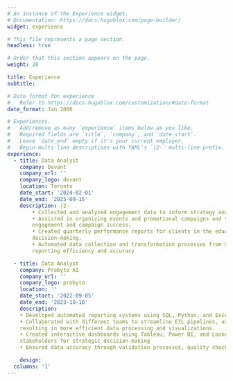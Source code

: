 ```yaml
---
# An instance of the Experience widget.
# Documentation: https://docs.hugoblox.com/page-builder/
widget: experience

# This file represents a page section.
headless: true

# Order that this section appears on the page.
weight: 20

title: Experience
subtitle:

# Date format for experience
#   Refer to https://docs.hugoblox.com/customization/#date-format
date_format: Jan 2006

# Experiences.
#   Add/remove as many `experience` items below as you like.
#   Required fields are `title`, `company`, and `date_start`.
#   Leave `date_end` empty if it's your current employer.
#   Begin multi-line descriptions with YAML's `|2-` multi-line prefix.
experience:
  - title: Data Analyst
    company: Devant
    company_url: ''
    company_logo: devant
    location: Toronto
    date_start: '2024-02-01'
    date_end: '2025-09-15'
    description: |2-
        • Collected and analyzed engagement data to inform strategy and improve targeting using KPI tracking. 
        • Assisted in organizing events and promotional campaigns and tracked performance metrics to measure 
        engagement and campaign success. 
        • Created quarterly performance reports for clients in the education sector, offering insights to support strategic 
        decision-making. 
        • Automated data collection and transformation processes from multiple sources into Power BI, enhancing 
        reporting efficiency and accuracy

  - title: Data Analyst
    company: Probyto AI
    company_url: ''
    company_logo: probyto
    location: ''
    date_start: '2022-09-05'
    date_end: '2023-10-10'
    description: 
    • Developed automated reporting systems using SQL, Python, and Excel, reducing report generation time by 30%. 
    • Collaborated with different teams to streamline ETL pipelines, used Python to integrate data into the cloud, 
    resulting in more efficient data processing and visualizations. 
    • Created interactive dashboards using Tableau, Power BI, and Looker to monitor real-time KPIs used by 
    stakeholders for strategic decision-making 
    • Ensured data accuracy through validation processes, quality checks, and supporting decision-making. 

    design:
  columns: '1'
---
```

